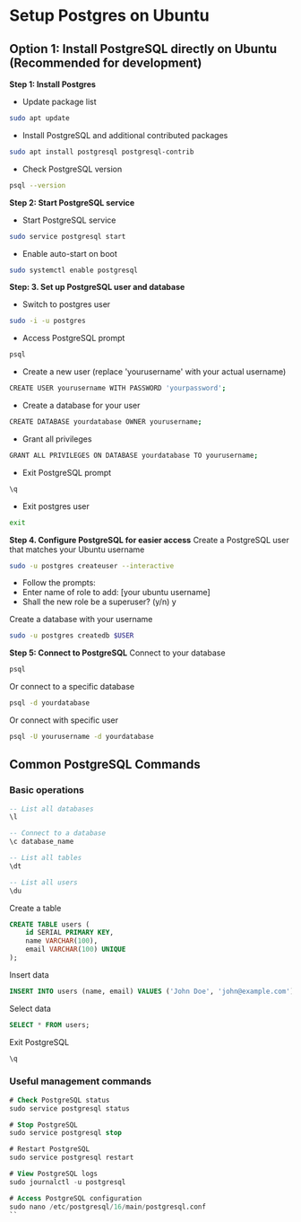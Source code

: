 # Setup Postgres on Ubuntu

## Option 1: Install PostgreSQL directly on Ubuntu (Recommended for development)
**Step 1: Install Postgres**

- Update package list
```bash
sudo apt update
```

- Install PostgreSQL and additional contributed packages
```bash
sudo apt install postgresql postgresql-contrib
```

- Check PostgreSQL version
```bash
psql --version
```

**Step 2: Start PostgreSQL service**
- Start PostgreSQL service
```bash
sudo service postgresql start
```
- Enable auto-start on boot
```bash
sudo systemctl enable postgresql
```

**Step: 3. Set up PostgreSQL user and database**

- Switch to postgres user
```bash
sudo -i -u postgres
```

 - Access PostgreSQL prompt
```bash
psql
```

- Create a new user (replace 'yourusername' with your actual username)
```bash
CREATE USER yourusername WITH PASSWORD 'yourpassword';
```

- Create a database for your user
```bash
CREATE DATABASE yourdatabase OWNER yourusername;
```
- Grant all privileges
```bash
GRANT ALL PRIVILEGES ON DATABASE yourdatabase TO yourusername;
```

- Exit PostgreSQL prompt
```bash
\q
```

- Exit postgres user
```bash
exit
```

**Step 4. Configure PostgreSQL for easier access**
Create a PostgreSQL user that matches your Ubuntu username
```bash
sudo -u postgres createuser --interactive
```
- Follow the prompts:
- Enter name of role to add: [your ubuntu username]
- Shall the new role be a superuser? (y/n) y

Create a database with your username
```bash
sudo -u postgres createdb $USER
```

**Step 5: Connect to PostgreSQL**
Connect to your database
```bash
psql
```

Or connect to a specific database
```bash
psql -d yourdatabase
```

Or connect with specific user
```bash
psql -U yourusername -d yourdatabase
```

## Common PostgreSQL Commands
### Basic operations
```sql
-- List all databases
\l

-- Connect to a database
\c database_name

-- List all tables
\dt

-- List all users
\du
```
Create a table
```sql
CREATE TABLE users (
    id SERIAL PRIMARY KEY,
    name VARCHAR(100),
    email VARCHAR(100) UNIQUE
);
```
Insert data
```sql
INSERT INTO users (name, email) VALUES ('John Doe', 'john@example.com');
```
Select data
```sql
SELECT * FROM users;
```

Exit PostgreSQL
```sql
\q
```

### Useful management commands
```sql
# Check PostgreSQL status
sudo service postgresql status

# Stop PostgreSQL
sudo service postgresql stop

# Restart PostgreSQL
sudo service postgresql restart

# View PostgreSQL logs
sudo journalctl -u postgresql

# Access PostgreSQL configuration
sudo nano /etc/postgresql/16/main/postgresql.conf
``
